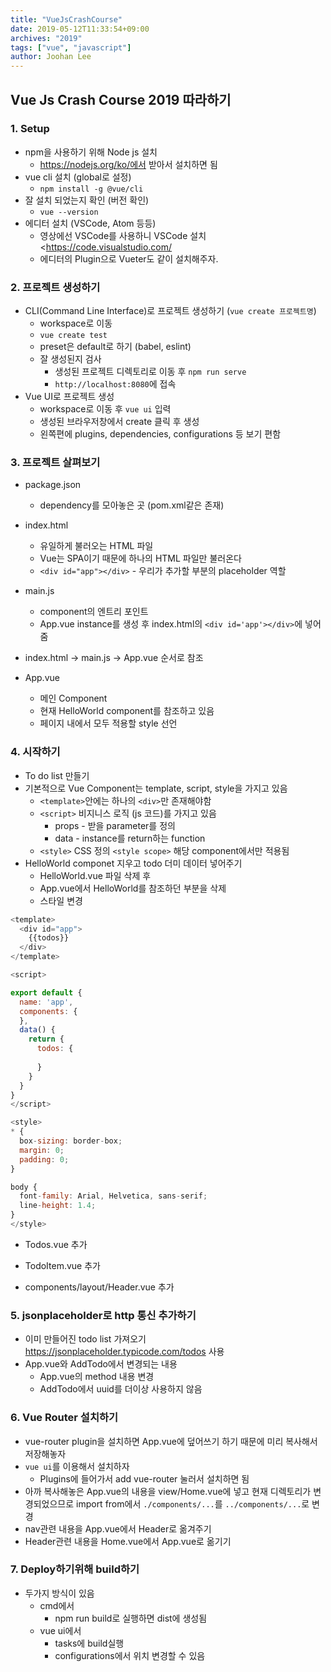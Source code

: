 ```yaml
---
title: "VueJsCrashCourse"
date: 2019-05-12T11:33:54+09:00
archives: "2019"
tags: ["vue", "javascript"]
author: Joohan Lee
---
```


## Vue Js Crash Course 2019 따라하기

### 1. Setup
- npm을 사용하기 위해 Node js 설치
  - https://nodejs.org/ko/에서 받아서 설치하면 됨
- vue cli 설치 (global로 설정)
  - `npm install -g @vue/cli`
- 잘 설치 되었는지 확인 (버전 확인)
  - `vue --version`
- 에디터 설치 (VSCode, Atom 등등)
  - 영상에선 VSCode를 사용하니 VSCode 설치 <https://code.visualstudio.com/
  - 에디터의 Plugin으로 Vueter도 같이 설치해주자.

### 2. 프로젝트 생성하기

- CLI(Command Line Interface)로 프로젝트 생성하기 (`vue create 프로젝트명`)
  - workspace로 이동
  - `vue create test`
  - preset은 default로 하기 (babel, eslint)
  - 잘 생성된지 검사
    - 생성된 프로젝트 디렉토리로 이동 후 `npm run serve`
    - `http://localhost:8080`에 접속
- Vue UI로 프로젝트 생성
  - workspace로 이동 후 `vue ui` 입력
  - 생성된 브라우저창에서 create 클릭 후 생성
  - 왼쪽편에 plugins, dependencies, configurations 등 보기 편함

### 3. 프로젝트 살펴보기

- package.json
  - dependency를 모아놓은 곳 (pom.xml같은 존재)
- index.html
  - 유일하게 불러오는 HTML 파일
  - Vue는 SPA이기 때문에 하나의 HTML 파일만 불러온다
  - `<div id="app"></div>` - 우리가 추가할 부분의 placeholder 역할

- main.js
  - component의 엔트리 포인트
  - App.vue instance를 생성 후 index.html의 `<div id='app'></div>`에 넣어줌
- index.html -> main.js -> App.vue 순서로 참조

- App.vue
  - 메인 Component
  - 현재 HelloWorld component를 참조하고 있음
  - 페이지 내에서 모두 적용할 style 선언

### 4. 시작하기

- To do list 만들기
- 기본적으로 Vue Component는 template, script, style을 가지고 있음
  - `<template>`안에는 하나의 `<div>`만 존재해야함
  - `<script>` 비지니스 로직 (js 코드)를 가지고 있음
    - props -  받을 parameter를 정의
    - data - instance를 return하는 function
  - `<style>` CSS 정의 `<style scope>` 해당 component에서만 적용됨
- HelloWorld componet 지우고 todo 더미 데이터 넣어주기
  - HelloWorld.vue 파일 삭제 후
  - App.vue에서 HelloWorld를 참조하던 부분을 삭제
  - 스타일 변경

```javascript
<template>
  <div id="app">
    {{todos}}
  </div>
</template>

<script>

export default {
  name: 'app',
  components: {
  },
  data() {
    return {
      todos: {
        
      }
    }
  }
}
</script>

<style>
* {
  box-sizing: border-box;
  margin: 0;
  padding: 0;
}

body {
  font-family: Arial, Helvetica, sans-serif;
  line-height: 1.4;
}
</style>

```

- Todos.vue 추가
- TodoItem.vue 추가

- components/layout/Header.vue 추가



### 5. jsonplaceholder로 http 통신 추가하기

- 이미 만들어진 todo list 가져오기 <https://jsonplaceholder.typicode.com/todos> 사용
- App.vue와 AddTodo에서 변경되는 내용
  - App.vue의 method 내용 변경
  - AddTodo에서 uuid를 더이상 사용하지 않음

### 6. Vue Router 설치하기

- vue-router plugin을 설치하면 App.vue에 덮어쓰기 하기 때문에 미리 복사해서 저장해놓자
- `vue ui`를 이용해서 설치하자
  - Plugins에 들어가서 add vue-router 눌러서 설치하면 됨
- 아까 복사해놓은 App.vue의 내용을 view/Home.vue에 넣고 현재 디렉토리가 변경되었으므로 import from에서 `./components/...`를 `../components/...`로 변경
- nav관련 내용을 App.vue에서 Header로 옮겨주기
- Header관련 내용을 Home.vue에서 App.vue로 옮기기



### 7. Deploy하기위해 build하기

- 두가지 방식이 있음
  - cmd에서
    - npm run build로 실행하면 dist에 생성됨
  - vue ui에서
    - tasks에 build실행
    - configurations에서 위치 변경할 수 있음



